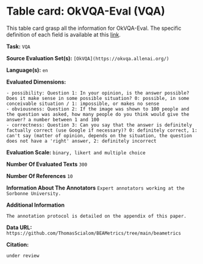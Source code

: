 # Table card: OkVQA-Eval (VQA)

This table card grasp all the information for OkVQA-Eval. The specific definition of each field is available at this [link](https://github.com/ThomasScialom/BEAMetrics#adding-a-new-dataset).

**Task:** 
`VQA`

**Source Evaluation Set(s):** 
`[OkVQA](https://okvqa.allenai.org/)`

**Language(s):** 
`en`

**Evaluated Dimensions:** 
```
- possibility: Question 1: In your opinion, is the answer possible? Does it make sense in some possible situation? 0: possible, in some conceivable situation / 1: impossible, or makes no sense
- obviousness: Question 2: If the image was shown to 100 people and the question was asked, how many people do you think would give the answer? a number between 1 and 100
- correctness: Question 3: Can you say that the answer is definitely factually correct (use Google if necessary)? 0: definitely correct, 1: can't say (matter of opinion, depends on the situation, the question does not have a 'right' answer, 2: definitely incorrect
```

**Evaluation Scale:** 
`binary, likert and multiple choice`

**Number Of Evaluated Texts** 
`300`

**Number Of  References** 
`10`

**Information About The Annotators** 
`Expert annotators working at the Sorbonne University.`

**Additional Information** 
```
The annotation protocol is detailed on the appendix of this paper.
```

**Data URL:** 
``https://github.com/ThomasScialom/BEAMetrics/tree/main/beametrics``

**Citation:** 
```
under review
```
